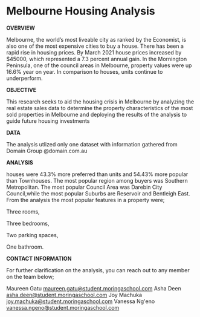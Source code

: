 # **Melbourne Housing Analysis**

**OVERVIEW**

Melbourne, the world’s most liveable city as ranked by the Economist, is also one of the most expensive cities to buy a house. There has been a rapid rise in housing prices.  By March 2021 house prices increased by $45000, which represented a 7.3 percent annual gain. In the Mornington Peninsula, one of the council areas in Melbourne, property values were up 16.6% year on year. In comparison to houses, units continue to underperform.


**OBJECTIVE**

This research seeks to aid the housing crisis in Melbourne by analyzing the real estate sales data to determine the property characteristics of the most sold properties in Melbourne and deploying the results of the analysis to guide future housing investments


**DATA**

The analysis utlized only one dataset with information gathered from Domain Group @domain.com.au

**ANALYSIS**

houses were 43.3% more preferred than units and 54.43% more popular than Townhouses.
The most popular region among buyers was Southern Metropolitan.
The most popular Council Area was Darebin City Council,while the most popular Suburbs are Reservoir and Bentleigh East.
From the analysis the most popular features in a property were;

Three rooms,

Three bedrooms,

Two parking spaces,

One bathroom.

**CONTACT INFORMATION**

For further clarification on the analysis, you can reach out to any member on the team below;

Maureen Gatu    maureen.gatu@student.moringaschool.com
Asha Deen       asha.deen@student.moringaschool.com
Joy Machuka     joy.machuka@student.moringaschool.com
Vanessa Ng'eno  vanessa.ngeno@student.moringaschool.com
